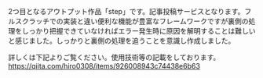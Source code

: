 2つ目となるアウトプット作品「step」です。記事投稿サービスとなります。フルスクラッチでの実装と違い便利な機能が豊富なフレームワークですが裏側の処理をしっかり把握できていなければエラー発生時に原因を解明することは難しいと感じました。しっかりと裏側の処理を追うことを意識し作成しました。

詳しくは下記よりご覧ください。使用技術等の記載をしております。
https://qiita.com/hiro0308/items/926008943c74438e6b63

